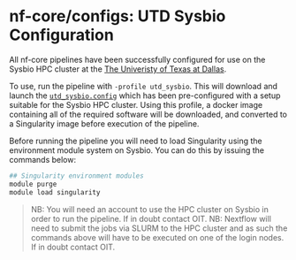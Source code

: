 # nf-core/configs: UTD Sysbio Configuration

All nf-core pipelines have been successfully configured for use on the Sysbio HPC cluster at the [The Univeristy of Texas at Dallas](https://www.utdallas.edu/).

To use, run the pipeline with `-profile utd_sysbio`. This will download and launch the [`utd_sysbio.config`](../conf/utd_sysbio.config) which has been pre-configured with a setup suitable for the Sysbio HPC cluster. Using this profile, a docker image containing all of the required software will be downloaded, and converted to a Singularity image before execution of the pipeline.

Before running the pipeline you will need to load Singularity using the environment module system on Sysbio. You can do this by issuing the commands below:

```bash
## Singularity environment modules
module purge
module load singularity
```

>NB: You will need an account to use the HPC cluster on Sysbio in order to run the pipeline. If in doubt contact OIT.
>NB: Nextflow will need to submit the jobs via SLURM to the HPC cluster and as such the commands above will have to be executed on one of the login nodes. If in doubt contact OIT.
